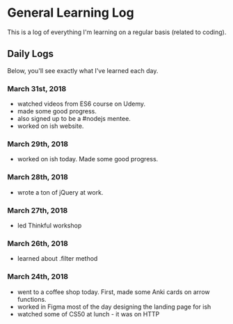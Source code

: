 # General Learning Log
This is a log of everything I'm learning on a regular basis (related to coding).

## Daily Logs
Below, you'll see exactly what I've learned each day.

### March 31st, 2018
- watched videos from ES6 course on Udemy.
- made some good progress.
- also signed up to be a #nodejs mentee.
- worked on ish website. 

### March 29th, 2018
- worked on ish today. Made some good progress.

### March 28th, 2018
- wrote a ton of jQuery at work.

### March 27th, 2018
- led Thinkful workshop

### March 26th, 2018
- learned about .filter method

### March 24th, 2018 
- went to a coffee shop today. First, made some Anki cards on arrow functions.
- worked in Figma most of the day designing the landing page for ish
- watched some of CS50 at lunch - it was on HTTP

